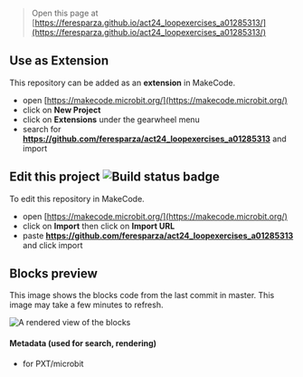 
> Open this page at [https://feresparza.github.io/act24_loopexercises_a01285313/](https://feresparza.github.io/act24_loopexercises_a01285313/)

## Use as Extension

This repository can be added as an **extension** in MakeCode.

* open [https://makecode.microbit.org/](https://makecode.microbit.org/)
* click on **New Project**
* click on **Extensions** under the gearwheel menu
* search for **https://github.com/feresparza/act24_loopexercises_a01285313** and import

## Edit this project ![Build status badge](https://github.com/feresparza/act24_loopexercises_a01285313/workflows/MakeCode/badge.svg)

To edit this repository in MakeCode.

* open [https://makecode.microbit.org/](https://makecode.microbit.org/)
* click on **Import** then click on **Import URL**
* paste **https://github.com/feresparza/act24_loopexercises_a01285313** and click import

## Blocks preview

This image shows the blocks code from the last commit in master.
This image may take a few minutes to refresh.

![A rendered view of the blocks](https://github.com/feresparza/act24_loopexercises_a01285313/raw/master/.github/makecode/blocks.png)

#### Metadata (used for search, rendering)

* for PXT/microbit
<script src="https://makecode.com/gh-pages-embed.js"></script><script>makeCodeRender("{{ site.makecode.home_url }}", "{{ site.github.owner_name }}/{{ site.github.repository_name }}");</script>
